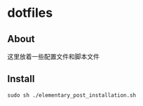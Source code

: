 # dotfiles

## About

这里放着一些配置文件和脚本文件

## Install

```
sudo sh ./elementary_post_installation.sh

```
